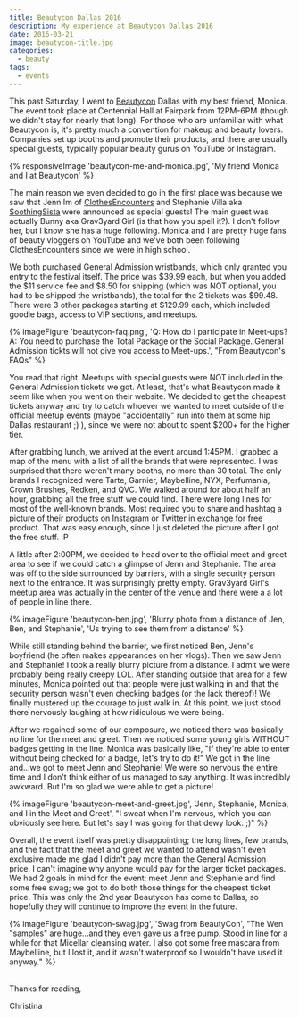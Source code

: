 ```yaml
---
title: Beautycon Dallas 2016
description: My experience at Beautycon Dallas 2016
date: 2016-03-21
image: beautycon-title.jpg
categories:
  - beauty
tags:
  - events
---
```


This past Saturday, I went to [Beautycon](http://beautycon.com/) Dallas with my best friend, Monica. The event took place at Centennial Hall at Fairpark from 12PM-6PM (though we didn't stay for nearly that long). <!-- excerpt -->For those who are unfamiliar with what Beautycon is, it's pretty much a convention for makeup and beauty lovers. Companies set up booths and promote their products, and there are usually special guests, typically popular beauty gurus on YouTube or Instagram.

{% responsiveImage 'beautycon-me-and-monica.jpg', 'My friend Monica and I at Beautycon' %}

The main reason we even decided to go in the first place was because we saw that Jenn Im of [ClothesEncounters](https://www.youtube.com/user/clothesencounters) and Stephanie Villa aka [SoothingSista](https://www.youtube.com/user/soothingsista) were announced as special guests! The main guest was actually Bunny aka Grav3yard Girl (is that how you spell it?). I don't follow her, but I know she has a huge following. Monica and I are pretty huge fans of beauty vloggers on YouTube and we've both been following ClothesEncounters since we were in high school.

We both purchased General Admission wristbands, which only granted you entry to the festival itself. The price was $39.99 each, but when you added the $11 service fee and $8.50 for shipping (which was NOT optional, you had to be shipped the wristbands), the total for the 2 tickets was $99.48. There were 3 other packages starting at $129.99 each, which included goodie bags, access to VIP sections, and meetups.

{% imageFigure 'beautycon-faq.png', 'Q: How do I participate in Meet-ups? A: You need to purchase the Total Package or the Social Package. General Admission tickts will not give you access to Meet-ups.', "From Beautycon's FAQs" %}

You read that right. Meetups with special guests were NOT included in the General Admission tickets we got. At least, that's what Beautycon made it seem like when you went on their website. We decided to get the cheapest tickets anyway and try to catch whoever we wanted to meet outside of the official meetup events (maybe "accidentally" run into them at some hip Dallas restaurant ;) ), since we were not about to spent $200+ for the higher tier.

After grabbing lunch, we arrived at the event around 1:45PM. I grabbed a map of the menu with a list of all the brands that were represented. I was surprised that there weren't many booths, no more than 30 total. The only brands I recognized were Tarte, Garnier, Maybelline, NYX, Perfumania, Crown Brushes, Redken, and QVC. We walked around for about half an hour, grabbing all the free stuff we could find. There were long lines for most of the well-known brands. Most required you to share and hashtag a picture of their products on Instagram or Twitter in exchange for free product. That was easy enough, since I just deleted the picture after I got the free stuff. :P

A little after 2:00PM, we decided to head over to the official meet and greet area to see if we could catch a glimpse of Jenn and Stephanie. The area was off to the side surrounded by barriers, with a single security person next to the entrance. It was surprisingly pretty empty. Grav3yard Girl's meetup area was actually in the center of the venue and there were a a lot of people in line there.

{% imageFigure 'beautycon-ben.jpg', 'Blurry photo from a distance of Jen, Ben, and Stephanie', 'Us trying to see them from a distance' %}

While still standing behind the barrier, we first noticed Ben, Jenn's boyfriend (he often makes appearances on her vlogs). Then we saw Jenn and Stephanie! I took a really blurry picture from a distance. I admit we were probably being really creepy LOL. After standing outside that area for a few minutes, Monica pointed out that people were just walking in and that the security person wasn't even checking badges (or the lack thereof)! We finally mustered up the courage to just walk in. At this point, we just stood there nervously laughing at how ridiculous we were being.

After we regained some of our composure, we noticed there was basically no line for the meet and greet. Then we noticed some young girls WITHOUT badges getting in the line. Monica was basically like, "If they're able to enter without being checked for a badge, let's try to do it!" We got in the line and...we got to meet Jenn and Stephanie! We were so nervous the entire time and I don't think either of us managed to say anything. It was incredibly awkward. But I'm so glad we were able to get a picture!

{% imageFigure 'beautycon-meet-and-greet.jpg', 'Jenn, Stephanie, Monica, and I in the Meet and Greet', "I sweat when I'm nervous, which you can obviously see here. But let's say I was going for that dewy look. ;)" %}

Overall, the event itself was pretty disappointing; the long lines, few brands, and the fact that the meet and greet we wanted to attend wasn't even exclusive made me glad I didn't pay more than the General Admission price. I can't imagine why anyone would pay for the larger ticket packages. We had 2 goals in mind for the event: meet Jenn and Stephanie and find some free swag; we got to do both those things for the cheapest ticket price. This was only the 2nd year Beautycon has come to Dallas, so hopefully they will continue to improve the event in the future.

{% imageFigure 'beautycon-swag.jpg', 'Swag from BeautyCon', "The Wen &quot;samples&quot; are huge...and they even gave us a free pump. Stood in line for a while for that Micellar cleansing water. I also got some free mascara from Maybelline, but I lost it, and it wasn't waterproof so I wouldn\'t have used it anyway." %}

\
Thanks for reading,

Christina
